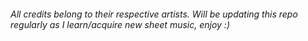 ###### All credits belong to their respective artists. Will be updating this repo regularly as I learn/acquire new sheet music, enjoy :)